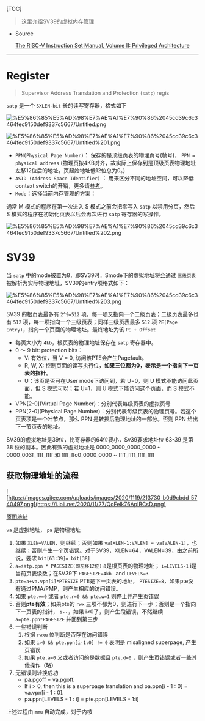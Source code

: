 [TOC]

> 这里介绍SV39的虚拟内存管理

- Source

    [The RISC-V Instruction Set Manual, Volume II: Privileged Architecture](http://www.five-embeddev.com/riscv-isa-manual/latest/supervisor.html#sec:satp)

---

# Register

> Supervisor Address Translation and Protection (`satp`) regis

`satp` 是一个 `SXLEN-bit` 长的读写寄存器，格式如下

![%E5%86%85%E5%AD%98%E7%AE%A1%E7%90%86%2045cd39c6c3464fec9150def9337c5667/Untitled.png](https://i.loli.net/2020/11/27/I5kqNMBcwuZJexQ.png)

![%E5%86%85%E5%AD%98%E7%AE%A1%E7%90%86%2045cd39c6c3464fec9150def9337c5667/Untitled%201.png](https://i.loli.net/2020/11/27/pjaJErFnsB8oGNY.png)

- `PPN(Physical Page Number)`： 保存的是顶级页表的物理页号(帧号)， `PPN = physical address` (物理页按4KB对齐，故实际上保存到是顶级页表物理地址左移12位后的地址，页起始地址低12位总为0。)
- `ASID (Address Space Identifier)` ： 用来区分不同的地址空间，可以降低context switch的开销，更多请[参考](https://blog.csdn.net/lee_ham/article/details/103107135?utm_medium=distribute.pc_relevant_t0.none-task-blog-searchFromBaidu-1.control&depth_1-utm_source=distribute.pc_relevant_t0.none-task-blog-searchFromBaidu-1.control)。
- `Mode`：选择当前内存管理的方案：

通常 M 模式的程序在第一次进入 S 模式之前会把零写入 `satp` 以禁用分页，然后 S 模式的程序在初始化页表以后会再次进行 `satp` 寄存器的写操作。

![%E5%86%85%E5%AD%98%E7%AE%A1%E7%90%86%2045cd39c6c3464fec9150def9337c5667/Untitled%202.png](https://i.loli.net/2020/11/27/CKqxpVSzbPUTM4k.png)

# SV39

当 `satp` 中的mode被置为8，即SV39时，Smode下的虚拟地址将会通过 `三级页表` 被解析为实际物理地址，SV39的entry项格式如下：

![%E5%86%85%E5%AD%98%E7%AE%A1%E7%90%86%2045cd39c6c3464fec9150def9337c5667/Untitled%203.png](https://i.loli.net/2020/11/27/knfH8I3oABTis97.png)

SV39 的根页表最多有 `2^9=512` 项，每一项又指向一个二级页表；二级页表最多也有 `512` 项，每一项指向一个三级页表；同样三级页表最多 `512` 项 `PE(Page Entry)`，指向一个页面的物理地址。最终地址为该 `PE + Offset`

- 每页大小为 `4kb`，根页表的物理地址保存在 `satp` 寄存器中。
- 0 ～ 9 bit: protection bits：
    - V: 有效位，当 V = 0, 访问该PTE会产生Pagefault。
    - R, W, X: 控制页面的读写执行位，**如果三位都为0，表示是一个指向下一页表的指针。**
    - U：该页是否可在User mode下访问到，若 U=0，则 U 模式不能访问此页面，但 S 模式可以；若 U=1，则 U 模式下能访问这个页面，而 S 模式不能。
- VPN[2-0](Virtual Page Number)：分别代表每级页表的虚拟页号
- PPN[2-0](Physical Page Number)：分别代表每级页表的物理页号。若这个页表项是一个叶节点，那么 PPN 是转换后物理地址的一部分。否则 PPN 给出下一节页表的地址。

SV39的虚拟地址是39位，比寄存器的64位要小，Sv39要求地址位 63-39 是第 38 位的副本。因此有效的虚拟地址是 0000_0000_0000_0000 ~ 0000_003f_ffff_ffff 和 ffff_ffc0_0000_0000 ~ ffff_ffff_ffff_ffff

## 获取物理地址的流程

![https://images.gitee.com/uploads/images/2020/1119/213730_b0d9cbdd_5740497.png](https://i.loli.net/2020/11/27/QoFelk76ApIBCsD.png)

[原图地址](https://images.gitee.com/uploads/images/2020/1119/213730_b0d9cbdd_5740497.png)

`va` 是虚拟地址， `pa` 是物理地址

1. 如果 `XLEN=VALEN`，则继续；否则如果 `va[XLEN-1:VALEN] = va[VALEN-1]`，也继续；否则产生一个页错误。对于SV39，XLEN=64，VALEN=39，由之前所说，要求 `bit[63:39]= bit[38]`
2. `a=satp.ppn * PAGESIZE(即左移12位)` a是根页表的物理地址； `i=LEVELS-1` i是当前页表级数；在SV39下
`PAGESIZE=4kb ` and  `LEVELS=3`
3. `pte=a+va.vpn[i]*PTESIZE` PTE是下一页表的地址， `PTESIZE=8`，如果pte没有通过PMA/PMP，则产生相应的访问错误。
4. 如果 `pte.v=0` 或者 `pte.r=0 && pte.w=1` 则停止并产生页错误
5. 否则**pte有效**；如果pte的 `rwx` 三项不都为0，则进行下一步；否则是一个指向下一页表的指针， `i--`，如果 i<0了，则产生段错误，不然继续 `a=pte.ppn*PAGESIZE` 并回到第三步
6. 一些错误判断
    1. 根据 `rwxu` 位判断是否存在访问错误
    2. 如果 `i>0 && pte.ppn[i-1:0] != 0` 表明是 misaligned superpage, 产生页错误
    3. 如果 `pte.a=0` 又或者访问的是数据且 `pte.d=0` ，则产生页错误或者一些其他操作（略）
7. 无错误则转换成功
    - pa.pgoff = va.pgoff.
    - If i > 0, then this is a superpage translation and pa.ppn[i - 1 : 0] = va.vpn[i - 1 : 0].
    - pa.ppn[LEVELS - 1 : i] = pte.ppn[LEVELS - 1:i]

上述过程由 `mmu` 自动完成，对于内核